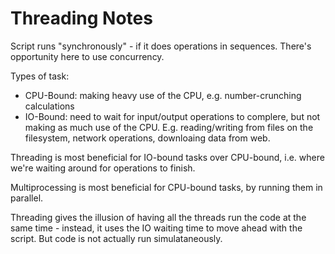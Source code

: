 # Threading Notes

Script runs "synchronously" - if it does operations in sequences. There's opportunity here to use concurrency.

Types of task:
* CPU-Bound: making heavy use of the CPU, e.g. number-crunching calculations
* IO-Bound: need to wait for input/output operations to complere, but not making as much use of the CPU. E.g. reading/writing from files on the filesystem, network operations, downloaing data from web.

Threading is most beneficial for IO-bound tasks over CPU-bound, i.e. where we're waiting around for operations to finish.

Multiprocessing is most beneficial for CPU-bound tasks, by running them in parallel.

Threading gives the illusion of having all the threads run the code at the same time - instead, it uses the IO waiting time to move ahead with the script. But code is not actually run simulataneously.

